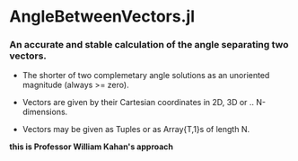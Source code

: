# AngleBetweenVectors.jl

### An accurate and stable calculation of the angle separating two vectors.

- The shorter of two complemetary angle solutions as an unoriented magnitude (always >= zero).

- Vectors are given by their Cartesian coordinates in 2D, 3D or .. N-dimensions.
- Vectors may be given as Tuples or as Array{T,1}s of length N.

__this is Professor William Kahan's approach__
